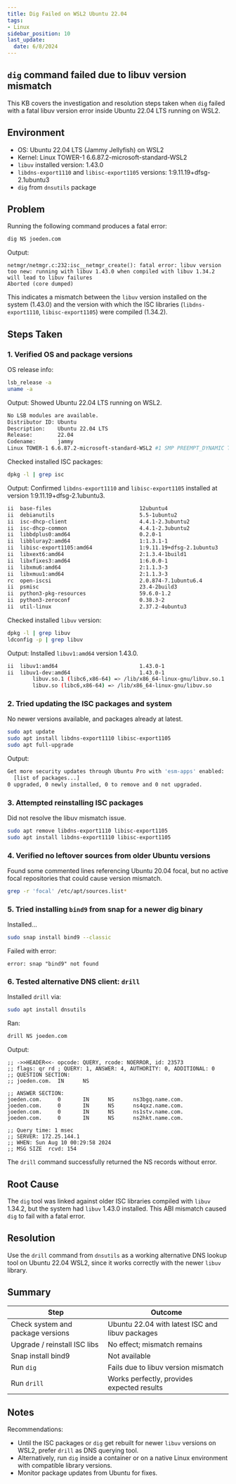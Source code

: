 ```yaml
---
title: Dig Failed on WSL2 Ubuntu 22.04
tags: 
- Linux
sidebar_position: 10
last_update:
  date: 6/8/2024
---
```





## `dig` command failed due to libuv version mismatch

This KB covers the investigation and resolution steps taken when `dig` failed with a fatal libuv version error inside Ubuntu 22.04 LTS running on WSL2.


## Environment 

- OS: Ubuntu 22.04 LTS (Jammy Jellyfish) on WSL2
- Kernel: Linux TOWER-1 6.6.87.2-microsoft-standard-WSL2
- `libuv` installed version: 1.43.0
- `libdns-export1110` and `libisc-export1105` versions: 1:9.11.19+dfsg-2.1ubuntu3
- `dig` from `dnsutils` package


## Problem 

Running the following command produces a fatal error:

```bash
dig NS joeden.com
```

Output:

```
netmgr/netmgr.c:232:isc__netmgr_create(): fatal error: libuv version too new: running with libuv 1.43.0 when compiled with libuv 1.34.2 will lead to libuv failures
Aborted (core dumped)
```

This indicates a mismatch between the `libuv` version installed on the system (1.43.0) and the version with which the ISC libraries (`libdns-export1110`, `libisc-export1105`) were compiled (1.34.2).


## Steps Taken

### 1. Verified OS and package versions

OS release info:

```bash
lsb_release -a
uname -a
```

Output: Showed Ubuntu 22.04 LTS running on WSL2.

```bash
No LSB modules are available.
Distributor ID: Ubuntu
Description:    Ubuntu 22.04 LTS
Release:        22.04
Codename:       jammy
Linux TOWER-1 6.6.87.2-microsoft-standard-WSL2 #1 SMP PREEMPT_DYNAMIC Thu Jun  5 18:30:46 UTC 2024 x86_64 x86_64 x86_64 GNU/Linux
```

Checked installed ISC packages:

```bash
dpkg -l | grep isc
```

Output: Confirmed `libdns-export1110` and `libisc-export1105` installed at version 1:9.11.19+dfsg-2.1ubuntu3.

```bash
ii  base-files                            12ubuntu4                               amd64        Debian base system miscellaneous files
ii  debianutils                           5.5-1ubuntu2                            amd64        Miscellaneous utilities specific to Debian
ii  isc-dhcp-client                       4.4.1-2.3ubuntu2                        amd64        DHCP client for automatically obtaining an IP address
ii  isc-dhcp-common                       4.4.1-2.3ubuntu2                        amd64        common manpages relevant to all of the isc-dhcp packages
ii  libbdplus0:amd64                      0.2.0-1                                 amd64        implementation of BD+ for reading Blu-ray Discs
ii  libbluray2:amd64                      1:1.3.1-1                               amd64        Blu-ray disc playback support library (shared library)
ii  libisc-export1105:amd64               1:9.11.19+dfsg-2.1ubuntu3               amd64        Exported ISC Shared Library
ii  libxext6:amd64                        2:1.3.4-1build1                         amd64        X11 miscellaneous extension library
ii  libxfixes3:amd64                      1:6.0.0-1                               amd64        X11 miscellaneous 'fixes' extension library
ii  libxmu6:amd64                         2:1.1.3-3                               amd64        X11 miscellaneous utility library
ii  libxmuu1:amd64                        2:1.1.3-3                               amd64        X11 miscellaneous micro-utility library
rc  open-iscsi                            2.0.874-7.1ubuntu6.4                    amd64        iSCSI initiator tools
ii  psmisc                                23.4-2build3                            amd64        utilities that use the proc file system
ii  python3-pkg-resources                 59.6.0-1.2                              all          Package Discovery and Resource Access using pkg_resources
ii  python3-zeroconf                      0.38.3-2                                all          Pure Python implementation of multicast DNS service discovery (Python3)
ii  util-linux                            2.37.2-4ubuntu3                         amd64        miscellaneous system utilities
```

Checked installed `libuv` version:

```bash
dpkg -l | grep libuv
ldconfig -p | grep libuv
```

Output: Installed `libuv1:amd64` version 1.43.0.

```bash
ii  libuv1:amd64                          1.43.0-1                                amd64        asynchronous event notification library - runtime library
ii  libuv1-dev:amd64                      1.43.0-1                                amd64        asynchronous event notification library - development files
        libuv.so.1 (libc6,x86-64) => /lib/x86_64-linux-gnu/libuv.so.1
        libuv.so (libc6,x86-64) => /lib/x86_64-linux-gnu/libuv.so
```

### 2. Tried updating the ISC packages and system

No newer versions available, and packages already at latest.

```bash
sudo apt update
sudo apt install libdns-export1110 libisc-export1105
sudo apt full-upgrade
```

Output:

```bash
Get more security updates through Ubuntu Pro with 'esm-apps' enabled:
  [list of packages...]
0 upgraded, 0 newly installed, 0 to remove and 0 not upgraded. 
```


### 3. Attempted reinstalling ISC packages

Did not resolve the libuv mismatch issue.

```bash
sudo apt remove libdns-export1110 libisc-export1105
sudo apt install libdns-export1110 libisc-export1105
```



### 4. Verified no leftover sources from older Ubuntu versions

Found some commented lines referencing Ubuntu 20.04 focal, but no active focal repositories that could cause version mismatch.

```bash
grep -r 'focal' /etc/apt/sources.list*
```


### 5. Tried installing `bind9` from snap for a newer dig binary

Installed... 

```bash
sudo snap install bind9 --classic
```

Failed with error:

```
error: snap "bind9" not found
```

### 6. Tested alternative DNS client: `drill`

Installed `drill` via:

```bash
sudo apt install dnsutils
```

Ran:

```bash
drill NS joeden.com
```

Output:

```
;; ->>HEADER<<- opcode: QUERY, rcode: NOERROR, id: 23573
;; flags: qr rd ; QUERY: 1, ANSWER: 4, AUTHORITY: 0, ADDITIONAL: 0
;; QUESTION SECTION:
;; joeden.com.  IN      NS

;; ANSWER SECTION:
joeden.com.     0       IN      NS      ns3bgq.name.com.
joeden.com.     0       IN      NS      ns4qxz.name.com.
joeden.com.     0       IN      NS      ns1stv.name.com.
joeden.com.     0       IN      NS      ns2hkt.name.com.

;; Query time: 1 msec
;; SERVER: 172.25.144.1
;; WHEN: Sun Aug 10 00:29:58 2024
;; MSG SIZE  rcvd: 154
```

The `drill` command successfully returned the NS records without error.


## Root Cause

The `dig` tool was linked against older ISC libraries compiled with `libuv` 1.34.2, but the system had `libuv` 1.43.0 installed. This ABI mismatch caused `dig` to fail with a fatal error.


## Resolution

Use the `drill` command from `dnsutils` as a working alternative DNS lookup tool on Ubuntu 22.04 WSL2, since it works correctly with the newer `libuv` library.


## Summary

| Step                              | Outcome                                         |
| --------------------------------- | ----------------------------------------------- |
| Check system and package versions | Ubuntu 22.04 with latest ISC and libuv packages |
| Upgrade / reinstall ISC libs      | No effect; mismatch remains                     |
| Snap install bind9                | Not available                                   |
| Run `dig`                         | Fails due to libuv version mismatch             |
| Run `drill`                       | Works perfectly, provides expected results      |


## Notes 

Recommendations:

- Until the ISC packages or `dig` get rebuilt for newer `libuv` versions on WSL2, prefer `drill` as DNS querying tool.
- Alternatively, run `dig` inside a container or on a native Linux environment with compatible library versions.
- Monitor package updates from Ubuntu for fixes.


